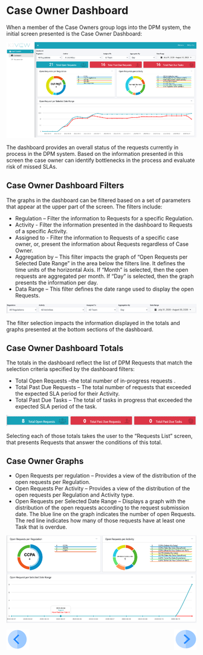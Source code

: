 

# Case Owner Dashboard

When a member of the Case Owners group logs into the DPM system, the initial screen presented is the Case Owner Dashboard:

 ![image](/articles/DPM/images/Figure_46_Case_Owner_Dashboard.png)

The dashboard provides an overall status of the requests currently in process in the DPM system. Based on the information presented in this screen the case owner can identify bottlenecks in the process and evaluate risk of missed SLAs.

## Case Owner Dashboard Filters

The graphs in the dashboard can be filtered based on a set of parameters that appear at the upper part of the screen. The filters include:

- Regulation – Filter the information to Requests for a specific Regulation.
- Activity - Filter the information presented in the dashboard to Requests of a specific Activity.
- Assigned to - Filter the information to Requests of a specific case owner, or, present the information about Requests regardless of Case Owner.
- Aggregation by – This filter impacts the graph of “Open Requests per Selected Date Range” in the area below the filters line. It defines the time units of the horizontal Axis. If “Month” is selected, then the open requests are aggregated per month. If “Day” is selected, then the graph presents the information per day.
- Data Range – This filter defines the date range used to display the open Requests. 

 ![image](/articles/DPM/images/Figure_46_a_Task_owner_dashboard_filters.png)

The filter selection impacts the information displayed in the totals and graphs presented at the bottom sections of the dashboard.

## Case Owner Dashboard Totals

The totals in the dashboard reflect the list of DPM Requests that match the selection criteria specified by the dashboard filters:

- Total Open Requests –the total number of in-progress requests . 
- Total Past Due Requests – The total number of requests that exceeded the expected SLA period for their Activity.
- Total Past Due Tasks – The total of tasks in progress that exceeded the expected SLA period of the task. 

 ![image](/articles/DPM/images/Figure_46_b_Task_owner_dashboard_totals.png)

Selecting each of those totals takes the user to the “Requests List” screen, that presents Requests that answer the conditions of this total.

## Case Owner Graphs

- Open Requests per regulation – Provides a view of the distribution of the open requests per Regulation.
- Open Requests Per Activity – Provides a view of the distribution of the open requests per Regulation and Activity type.
- Open Requests per Selected Date Range – Displays a graph with the distribution of the open requests according to the request submission date. The blue line on the graph indicates the number of open Requests. The red line indicates how many of those requests have at least one Task that is overdue. 

 ![image](/articles/DPM/images/Figure_46_c_Task_owner_dashboard_graphs.png)



[![Previous](/articles/DPM/images/Previous.png)](/articles/DPM/06_Case_Owner_User_Interface/01_Case_Owner_User_Interface_Overview.md)[<img align="right" width="60" height="54" src="/articles/DPM/images/Next.png">](/articles/DPM/06_Case_Owner_User_Interface/03_Case_Owner_User_Interface_List.md)

